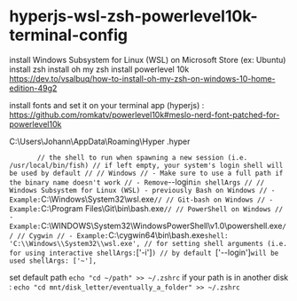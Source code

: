 # hyperjs-wsl-zsh-powerlevel10k-terminal-config

install Windows Subsystem for Linux (WSL) on Microsoft Store (ex: Ubuntu)
install zsh
install oh my zsh
install powerlevel 10k
https://dev.to/vsalbuq/how-to-install-oh-my-zsh-on-windows-10-home-edition-49g2

install fonts and set it on your terminal app (hyperjs) :
https://github.com/romkatv/powerlevel10k#meslo-nerd-font-patched-for-powerlevel10k


C:\Users\Johann\AppData\Roaming\Hyper
.hyper

`        // the shell to run when spawning a new session (i.e. /usr/local/bin/fish)
        // if left empty, your system's login shell will be used by default
        //
        // Windows
        // - Make sure to use a full path if the binary name doesn't work
        // - Remove `--login` in shellArgs
        //
        // Windows Subsystem for Linux (WSL) - previously Bash on Windows
        // - Example: `C:\\Windows\\System32\\wsl.exe`
        //
        // Git-bash on Windows
        // - Example: `C:\\Program Files\\Git\\bin\\bash.exe`
        //
        // PowerShell on Windows
        // - Example: `C:\\WINDOWS\\System32\\WindowsPowerShell\\v1.0\\powershell.exe`
        //
        // Cygwin
        // - Example: `C:\\cygwin64\\bin\\bash.exe`
        shell: 'C:\\Windows\\System32\\wsl.exe',
        // for setting shell arguments (i.e. for using interactive shellArgs: `['-i']`)
        // by default `['--login']` will be used
        shellArgs: ['~'], `
       
set default path
        `echo "cd ~/path" >> ~/.zshrc`
if your path is in another disk :
        `echo "cd mnt/disk_letter/eventually_a_folder" >> ~/.zshrc`
